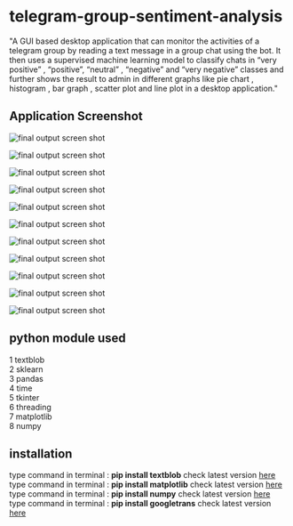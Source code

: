 # telegram-group-sentiment-analysis
 
"A GUI based desktop application that can monitor the activities of a telegram group by reading a text message in a group chat using the bot. It then uses a supervised machine learning model to classify chats in “very positive” , “positive”, “neutral” , “negative” and “very negative” classes and further shows the result to admin in different graphs like pie chart , histogram , bar graph , scatter plot and line plot in a desktop application."

## Application Screenshot

![final output screen shot](https://github.com/AmanKathait15/telegram-group-sentiment-analysis/blob/main/readme_images/gui.png)

![final output screen shot](https://github.com/AmanKathait15/telegram-group-sentiment-analysis/blob/main/readme_images/Figure_7.png)

![final output screen shot](https://github.com/AmanKathait15/telegram-group-sentiment-analysis/blob/main/readme_images/Figure_8.png)

![final output screen shot](https://github.com/AmanKathait15/telegram-group-sentiment-analysis/blob/main/readme_images/Figure_3.png)

![final output screen shot](https://github.com/AmanKathait15/telegram-group-sentiment-analysis/blob/main/readme_images/Figure_1.png)

![final output screen shot](https://github.com/AmanKathait15/telegram-group-sentiment-analysis/blob/main/readme_images/Figure_2.png)

![final output screen shot](https://github.com/AmanKathait15/telegram-group-sentiment-analysis/blob/main/readme_images/Figure_6.png)

![final output screen shot](https://github.com/AmanKathait15/telegram-group-sentiment-analysis/blob/main/readme_images/live1.png)

![final output screen shot](https://github.com/AmanKathait15/telegram-group-sentiment-analysis/blob/main/readme_images/live2.png)

![final output screen shot](https://github.com/AmanKathait15/telegram-group-sentiment-analysis/blob/main/readme_images/csv1.png)

![final output screen shot](https://github.com/AmanKathait15/telegram-group-sentiment-analysis/blob/main/readme_images/csv2.png)
 
 
 ## python module used
 
 
 1 textblob\
 2 sklearn\
 3 pandas\
 4 time\
 5 tkinter\
 6 threading\
 7 matplotlib\
 8 numpy
 
 ## installation
 
type command in terminal : **pip install textblob**  check latest version [here](https://pypi.org/project/textblob/)<br>
type command in terminal : **pip install matplotlib**  check latest version [here](https://pypi.org/project/matplotlib/)<br>
type command in terminal : **pip install numpy**  check latest version [here](https://pypi.org/project/numpy/)<br>
type command in terminal : **pip install googletrans**  check latest version [here](https://pypi.org/project/googletrans/)<br>

